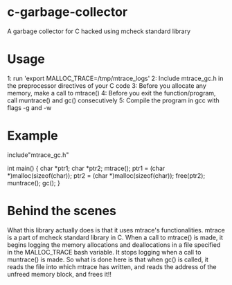 c-garbage-collector
===================

A garbage collector for C hacked using mcheck standard library

Usage
=====
1: run 'export MALLOC_TRACE=/tmp/mtrace_logs'
2: Include mtrace_gc.h in the preprocessor directives of your C code
3: Before you allocate any memory, make a call to mtrace()
4: Before you exit the function/program, call muntrace() and gc() consecutively
5: Compile the program in gcc with flags -g and -w

Example
=======
include"mtrace_gc.h"

int main() {
   char *ptr1;
   char *ptr2;
   mtrace();
   ptr1 = (char *)malloc(sizeof(char));
   ptr2 = (char *)malloc(sizeof(char));
   free(ptr2);
   muntrace();
   gc();
}

Behind the scenes
=================
What this library actually does is that it uses mtrace's functionalities.
mtrace is a part of mcheck standard library in C. When a call to mtrace() is made, it begins logging the memory allocations and deallocations in a file specified in the MALLOC_TRACE bash variable. It stops logging when a call to muntrace() is made. So what is done here is that when gc() is called, it reads the file into which mtrace has written, and reads the address of the unfreed memory block, and frees it!!